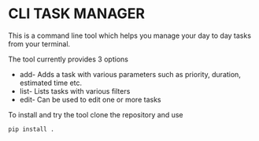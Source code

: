 # CLI TASK MANAGER

This is a command line tool which helps you manage your day to day tasks from your terminal.

The tool currently provides 3 options
* add- Adds a task with various parameters such as priority, duration, estimated time etc.
* list- Lists tasks with various filters
* edit- Can be used to edit one or more tasks


To install and try the tool clone the repository and use

`pip install .`
